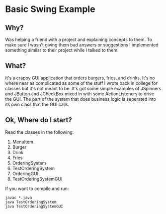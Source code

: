 Basic Swing Example
=======================================================================

## Why? 

Was helping a friend with a project and explaining concepts to them. To make sure
I wasn't giving them bad answers or suggestions I implemented something similar 
to their project while I talked to them. 

## What? 

It's a crappy GUI application that orders burgers, fries, and drinks. It's no 
where near as complicated as some of the stuff I wrote back in college for classes 
but it's not meant to be. It's got some simple examples of JSpinners and JButton 
and JCheckBox mixed in with some ActionListeners to drive the GUI. The part of the 
system that does business logic is seperated into its own class that the GUI calls.

## Ok, Where do I start?

Read the classes in the following:

1. MenuItem
2. Burger
3. Drink
4. Fries
5. OrderingSystem
6. TestOrderingSystem
7. OrderingGUI
8. TestOrderingSystemGUI

If you want to compile and run:

	javac *.java
	java TestOrderingSystem
	java TestOrderingSystemGUI

